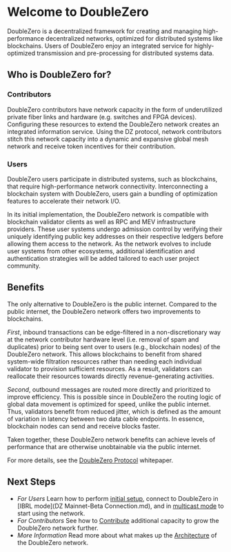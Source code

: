 # Welcome to DoubleZero

DoubleZero is a decentralized framework for creating and managing high-performance decentralized networks, optimized for distributed systems like blockchains. Users of DoubleZero enjoy an integrated service for highly-optimized transmission and pre-processing for distributed systems data.

## Who is DoubleZero for?

### Contributors

DoubleZero contributors have network capacity in the form of underutilized private fiber links and hardware (e.g. switches and FPGA devices). Configuring these resources to extend the DoubleZero network creates an integrated information service. Using the DZ protocol, network contributors stitch this network capacity into a dynamic and expansive global mesh network and receive token incentives for their contribution.

### Users

DoubleZero users participate in distributed systems, such as blockchains, that require high-performance network connectivity. Interconnecting a blockchain system with DoubleZero, users gain a bundling of optimization features to accelerate their network I/O.

In its initial implementation, the DoubleZero network is compatible with blockchain validator clients as well as RPC and MEV infrastructure providers. These user systems undergo admission control by verifying their uniquely identifying public key addresses on their respective ledgers before allowing them access to the network. As the network evolves to include user systems from other ecosystems, additional identification and authentication strategies will be added tailored to each user project community.

## Benefits

The only alternative to DoubleZero is the public internet. Compared to the public internet, the DoubleZero network offers two improvements to blockchains.

*First*, inbound transactions can be edge-filtered in a non-discretionary way at the network contributor hardware level (i.e. removal of spam and duplicates) prior to being sent over to users (e.g., blockchain nodes) of the DoubleZero network. This allows blockchains to benefit from shared system-wide filtration resources rather than needing each individual validator to provision sufficient resources. As a result, validators can reallocate their resources towards directly revenue-generating activities.

*Second*, outbound messages are routed more directly and prioritized to improve efficiency. This is possible since in DoubleZero the routing logic of global data movement is optimized for speed, unlike the public internet. Thus, validators benefit from reduced jitter, which is defined as the amount of variation in latency between two data cable endpoints. In essence, blockchain nodes can send and receive blocks faster.

Taken together, these DoubleZero network benefits can achieve levels of performance that are otherwise unobtainable via the public internet.

For more details, see the [DoubleZero Protocol](https://doublezero.xyz/whitepaper.pdf) whitepaper.


## Next Steps

* *For Users* Learn how to perform [initial setup](setup.md), connect to DoubleZero in [IBRL mode](DZ Mainnet-Beta Connection.md), and in [multicast mode](connect-multicast.md) to start using the network.
* *For Contributors* See how to [Contribute](contribute.md) additional capacity to grow the DoubleZero network further.
* *More Information* Read more about what makes up the [Architecture](architecture.md) of the DoubleZero network.
